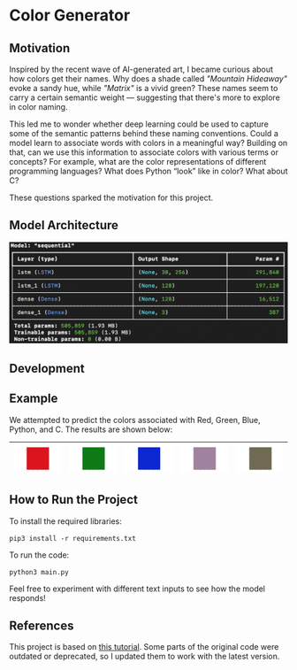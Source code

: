 # Color Generator

## Motivation
Inspired by the recent wave of AI-generated art, I became curious about how colors get their names. Why does a shade called *"Mountain Hideaway"* evoke a sandy hue, while *"Matrix"* is a vivid green? These names seem to carry a certain semantic weight — suggesting that there's more to explore in color naming.

This led me to wonder whether deep learning could be used to capture some of the semantic patterns behind these naming conventions. Could a model learn to associate words with colors in a meaningful way? Building on that, can we use this information to associate colors with various terms or concepts? For example, what are the color representations of different programming languages? What does Python “look” like in color? What about C?

These questions sparked the motivation for this project.

## Model Architecture
![](/images/model.png)

## Development

## Example
We attempted to predict the colors associated with Red, Green, Blue, Python, and C. The results are shown below:

| ![](/images/red.png) | ![](/images/green.png) | ![](/images/blue.png) | ![](/images/python.png) | ![](/images/c++.png) |
|:--------------------:|:--------------------:|:--------------------:|:--------------------:|:--------------------:|

## How to Run the Project
To install the required libraries:
```
pip3 install -r requirements.txt
```
To run the code:
```
python3 main.py
```
Feel free to experiment with different text inputs to see how the model responds!

## References

This project is based on [this tutorial](https://fritz.ai/how-to-train-a-keras-model-to-generate-colors/). Some parts of the original code were outdated or deprecated, so I updated them to work with the latest version.

